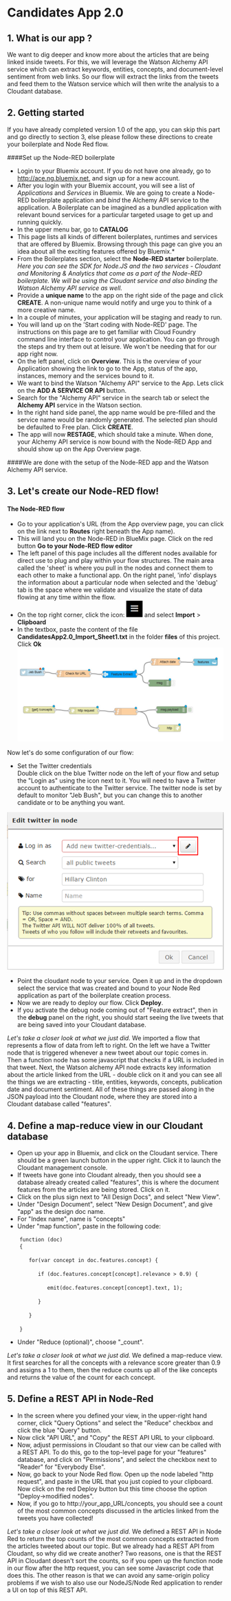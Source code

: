 # Candidates App 2.0 

## 1. What is our app ?

We want to dig deeper and know more about the articles that are being linked inside tweets.  For this, we will leverage the Watson Alchemy API service which can extract
keywords, entities, concepts, and document-level sentiment from web links.  So our flow will extract the links from the tweets and feed them to the Watson service which 
will then write the analysis to a Cloudant database.  

## 2. Getting started

If you have already completed version 1.0 of the app, you can skip this part and go directly to section 3, else please follow these directions to create your boilerplate and Node Red flow.

####Set up the Node-RED boilerplate
* Login to your Bluemix account.  If you do not have one already, go to http://ace.ng.bluemix.net, and sign up for a new account.  
* After you login with your Bluemix account, you will see a list of *Applications* and *Services* in Bluemix. We are going to create a Node-RED boilerplate application and *bind* the Alchemy API service to the application.  A Boilerplate can be imagined as a bundled application with relevant bound services for a particular targeted usage to get up and running quickly. 
* In the upper menu bar, go to **CATALOG**  
* This page lists all kinds of different boilerplates, runtimes and services that are offered by Bluemix. Browsing through this page can give you an idea about all the exciting features offered by Bluemix.*   
* From the Boilerplates section, select the **Node-RED starter** boilerplate.  
*Here you can see the SDK for Node.JS and the two services - Cloudant and Monitoring & Analytics that come as a part of the Node-RED boilerplate. We will be using the Cloudant service and also binding the Watson Alchemy API service as well.*  
* Provide a **unique name** to the app on the right side of the page and click **CREATE**. A non-unique name would notify and urge you to think of a more creative name.  
* In a couple of minutes, your application will be staging and ready to run. 
* You will land up on the 'Start coding with Node-RED' page. The instructions on this page are to get familiar with Cloud Foundry command line interface to control your application. You can go through the steps and try them out at leisure. We won't be needing that for our app right now. 
* On the left panel, click on **Overview**. This is the overview of your Application showing the link to go to the App, status of the app, instances, memory and the services bound to it.  
* We want to bind the Watson "Alchemy API" service to the App. Lets click on the **ADD A SERVICE OR API** button.
* Search for the "Alchemy API" service in the search tab or select the **Alchemy API** service in the Watson section.
* In the right hand side panel, the app name would be pre-filled and the service name would be randomly generated. The selected plan should be defaulted to Free plan. Click **CREATE**.   
* The app will now **RESTAGE**, which should take a minute. When done, your Alchemy API service is now bound with the Node-RED App and should show up on the App Overview page.  

####We are done with the setup of the Node-RED app and the Watson Alchemy API service. 

## 3. Let's create our Node-RED flow!

#### The Node-RED flow

* Go to your application's URL (from the App overview page, you can click on the link next to **Routes** right beneath the App name).
* This will land you on the Node-RED in BlueMix page. Click on the red button **Go to your Node-RED flow editor**
* The left panel of this page includes all the different nodes available for direct use to plug and play within your flow structures. The main area called the 'sheet' is where you pull in the nodes and connect them to each other to make a functional app. On the right panel, 'info' displays the information about a particular node when selected and the 'debug' tab is the space where we validate and visualize the state of data flowing at any time within the flow.
* On the top right corner, click the icon:
![alt text](https://raw.githubusercontent.com/CDSLab/Insight2015/master/CandidatesApp1.0/images/%245A2C55CE3129CFC8.bmp)
 and select **Import** > **Clipboard**  
* In the textbox, paste the content of the file **CandidatesApp2.0_Import_Sheet1.txt** in the folder **files** of this project. Click **Ok**  
![alt text](https://raw.githubusercontent.com/CDSLab/Insight2015/master/CandidatesApp2.0/images/nodeflow.jpg)

Now let's do some configuration of our flow:

* Set the Twitter credentials  
Double click on the blue Twitter node on the left of your flow and setup the "Login as" using the icon next to it. You will need to have a Twitter account to authenticate to the Twitter service.
The twitter node is set by default to monitor "Jeb Bush", but you can change this to another candidate or to be anything you want.
 
![alt text](https://raw.githubusercontent.com/CDSLab/IDUG2015/master/CandidatesApp/images/edit_twitter_in_node.bmp) 
* Point the cloudant node to your service.  Open it up and in the dropdown select the service that was created and bound to your Node Red application as part of the boilerplate
creation process.
* Now we are ready to deploy our flow.  Click **Deploy**.  
* If you activate the debug node coming out of "Feature extract", then in the **debug** panel on the right, you should start seeing the live tweets that are being saved into your 
Cloudant database. 

*Let's take a closer look at what we just did.*  We imported a flow that represents a flow of data from left to right.  On the left we have a Twitter node that is triggered whenever
a new tweet about our topic comes in.  Then a function node has some javascript that checks if a URL is included in that tweet.  Next, the Watson alchemy API node extracts key 
information about the article linked from the URL - double click on it and you can see all the things we are extracting - title, entities, keywords, concepts, publication date and
document sentiment.  All of these things are passed along in the JSON payload into the Cloudant node, where they are stored into a Cloudant database called "features".


## 4. Define a map-reduce view in our Cloudant database 

* Open up your app in Bluemix, and click on the Cloudant service.  There should be a green launch button in the upper right.  Click it to launch the Cloudant management console.
* If tweets have gone into Cloudant already, then you should see a database already created called "features", this is where the document features from the articles are being stored.  Click on it.
* Click on the plus sign next to "All Design Docs", and select "New View".
* Under "Design Document", select "New Design Document", and give "app" as the design doc name.
* For "Index name", name is "concepts"
* Under "map function", paste in the following code:
``` 
    function (doc) 
    {  
  
       for(var concept in doc.features.concept) {

          if (doc.features.concept[concept].relevance > 0.9) {
        
             emit(doc.features.concept[concept].text, 1);
    
          }
  
       }

    }
```


* Under "Reduce (optional)", choose "_count".

*Let's take a closer look at what we just did.*  We defined a map-reduce view.  It first searches for all the concepts with a relevance score greater than 0.9 and assigns a 1 to them,
then the reduce counts up all of the like concepts and returns the value of the count for each concept.

## 5. Define a REST API in Node-Red 

* In the screen where you defined your view, in the upper-right hand corner, click "Query Options" and select the "Reduce" checkbox and click the blue "Query" button.
* Now click "API URL", and "Copy" the REST API URL to your clipboard.
* Now, adjust permissions in Cloudant so that our view can be called with a REST API.  To do this, go to the top-level page for your "features" database, and click on 
"Permissions", and select the checkbox next to "Reader" for "Everybody Else".
* Now, go back to your Node Red flow.  Open up the node labeled "http request", and paste in the URL that you just copied to your clipboard.  Now click on the red Deploy button but this
time choose the option "Deploy->modified nodes".
* Now, if you go to http://your_app_URL/concepts, you should see a count of the most common concepts discussed in the articles linked from the tweets you have collected!

*Let's take a closer look at what we just did.*  We defined a REST API in Node Red to return the top counts of the most common concepts extracted from the articles tweeted about our
topic.  But we already had a REST API from Cloudant, so why did we create another?  Two reasons, one is that the REST API in Cloudant doesn't sort the counts, so if you open up the
function node in our flow after the http request, you can see some Javascript code that does this.  The other reason is that we can avoid any same-origin policy problems if we wish to
also use our NodeJS/Node Red application to render a UI on top of this REST API.




 






